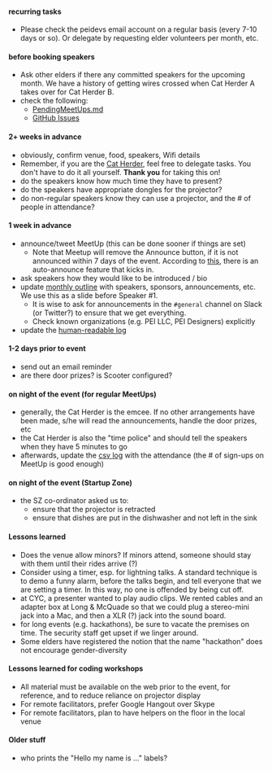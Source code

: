 
#### recurring tasks

* Please check the peidevs email account on a regular basis (every 7-10 days or so). Or delegate by requesting elder volunteers per month, etc.

#### before booking speakers

* Ask other elders if there any committed speakers for the upcoming month. We have a history of getting wires crossed when Cat Herder A takes over for Cat Herder B.
* check the following:
    * [PendingMeetUps.md](https://github.com/peidevs/Event_Resources/blob/master/PendingMeetUps.md)
    * [GitHub Issues](https://github.com/peidevs/Event_Resources/issues)

#### 2+ weeks in advance

* obviously, confirm venue, food, speakers, Wifi details
* Remember, if you are the [Cat Herder](https://en.wikipedia.org/wiki/Herding_cats), feel free to delegate tasks. You don't have to do it all yourself. **Thank you** for taking this on!
* do the speakers know how much time they have to present?
* do the speakers have appropriate dongles for the projector?
* do non-regular speakers know they can use a projector, and the # of people in attendance?

#### 1 week in advance

* announce/tweet MeetUp (this can be done sooner if things are set)
    - Note that Meetup will remove the Announce button, if it is not announced within 7 days of the event. According to [this](https://help.meetup.com/hc/en-us/articles/360002864932-Announcing-your-events#:~:text=If%20you%20don't%20make,one%20day%20before%20the%20event.), there is an auto-announce feature that kicks in.
* ask speakers how they would like to be introduced / bio
* update [monthly outline](https://github.com/peidevs/Event_Resources/blob/master/MeetUps.md) with speakers, sponsors, announcements, etc. We use this as a slide before Speaker #1.
    * It is wise to ask for announcements in the `#general` channel on Slack (or Twitter?) to ensure that we get everything.
    * Check known organizations (e.g. PEI LLC, PEI Designers) explicitly
* update the [human-readable log](https://github.com/peidevs/Event_Resources/blob/master/MeetUps.md)

#### 1-2 days prior to event

* send out an email reminder
* are there door prizes? is Scooter configured?

#### on night of the event (for regular MeetUps)

* generally, the Cat Herder is the emcee. If no other arrangements have been made, s/he will read the announcements, handle the door prizes, etc
* the Cat Herder is also the "time police" and should tell the speakers when they have 5 minutes to go
* afterwards, update the [csv log](https://github.com/peidevs/Event_Resources/blob/master/MeetUps.csv) with the attendance (the # of sign-ups on MeetUp is good enough)

#### on night of the event (Startup Zone)

* the SZ co-ordinator asked us to:
    * ensure that the projector is retracted
    * ensure that dishes are put in the dishwasher and not left in the sink

#### Lessons learned
* Does the venue allow minors? If minors attend, someone should stay with them until their rides arrive (?)
* Consider using a timer, esp. for lightning talks. A standard technique is to demo a funny alarm, before the talks begin, and tell everyone that we are setting a timer. In this way, no one is offended by being cut off.
* at CYC, a presenter wanted to play audio clips. We rented cables and an adapter box at Long & McQuade so that we could plug a stereo-mini jack into a Mac, and then a XLR (?) jack into the sound board.
* for long events (e.g. hackathons), be sure to vacate the premises on time. The security staff get upset if we linger around.
* Some elders have registered the notion that the name "hackathon" does not encourage gender-diversity

#### Lessons learned for coding workshops
* All material must be available on the web prior to the event, for reference, and to reduce reliance on projector display
* For remote facilitators, prefer Google Hangout over Skype
* For remote facilitators, plan to have helpers on the floor in the local venue

#### Older stuff
* who prints the "Hello my name is ..." labels? 
